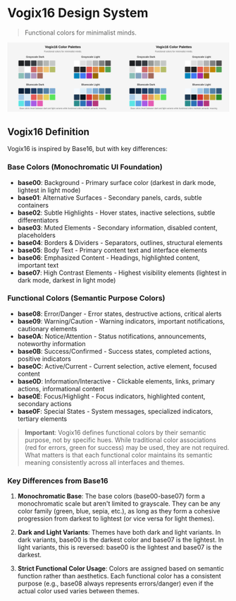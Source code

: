 # Vogix16 Design System

> Functional colors for minimalist minds.

<img src="../assets/vogix16_example.svg" width="50%" alt="Vogix16 Color Palettes"><img src="./assets/vogix16_example.svg" width="50%" alt="Vogix16 Theme Example">

## Vogix16 Definition

Vogix16 is inspired by Base16, but with key differences:

### Base Colors (Monochromatic UI Foundation)
- **base00**: Background - Primary surface color (darkest in dark mode, lightest in light mode)
- **base01**: Alternative Surfaces - Secondary panels, cards, subtle containers
- **base02**: Subtle Highlights - Hover states, inactive selections, subtle differentiators
- **base03**: Muted Elements - Secondary information, disabled content, placeholders
- **base04**: Borders & Dividers - Separators, outlines, structural elements
- **base05**: Body Text - Primary content text and interface elements
- **base06**: Emphasized Content - Headings, highlighted content, important text
- **base07**: High Contrast Elements - Highest visibility elements (lightest in dark mode, darkest in light mode)

### Functional Colors (Semantic Purpose Colors)
- **base08**: Error/Danger - Error states, destructive actions, critical alerts
- **base09**: Warning/Caution - Warning indicators, important notifications, cautionary elements
- **base0A**: Notice/Attention - Status notifications, announcements, noteworthy information
- **base0B**: Success/Confirmed - Success states, completed actions, positive indicators
- **base0C**: Active/Current - Current selection, active element, focused content
- **base0D**: Information/Interactive - Clickable elements, links, primary actions, informational content
- **base0E**: Focus/Highlight - Focus indicators, highlighted content, secondary actions
- **base0F**: Special States - System messages, specialized indicators, tertiary elements

> **Important**: Vogix16 defines functional colors by their semantic purpose, not by specific hues. While traditional color associations (red for errors, green for success) may be used, they are not required. What matters is that each functional color maintains its semantic meaning consistently across all interfaces and themes.

### Key Differences from Base16

1. **Monochromatic Base**: The base colors (base00-base07) form a monochromatic scale but aren't limited to grayscale. They can be any color family (green, blue, sepia, etc.), as long as they form a cohesive progression from darkest to lightest (or vice versa for light themes).

2. **Dark and Light Variants**: Themes have both dark and light variants. In dark variants, base00 is the darkest color and base07 is the lightest. In light variants, this is reversed: base00 is the lightest and base07 is the darkest.

3. **Strict Functional Color Usage**: Colors are assigned based on semantic function rather than aesthetics. Each functional color has a consistent purpose (e.g., base08 always represents errors/danger) even if the actual color used varies between themes.

